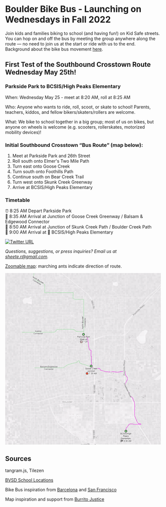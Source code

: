 # Boulder Bike Bus - Launching on Wednesdays in Fall 2022

Join kids and families biking to school (and having fun!) on Kid Safe streets. You can hop on and off the bus by meeting the group anywhere along the route — no need to join us at the start or ride with us to the end. Background about the bike bus movement [here](https://www.bloomberg.com/news/features/2022-02-10/kids-board-bike-trains-from-barcelona-to-san-francisco).

## First Test of the Southbound Crosstown Route Wednesday May 25th!

### Parkside Park to BCSIS/High Peaks Elementary

When: Wednesday May 25 - meet at 8:20 AM, roll at 8:25 AM

Who: Anyone who wants to ride, roll, scoot, or skate to school! Parents, teachers, kiddos, and fellow bikers/skaters/rollers are welcome.

What: We bike to school together in a big group; most of us on bikes, but anyone on wheels is welcome (e.g. scooters, rollerskates, motorized mobility devices)!


### Initial Southbound Crosstown “Bus Route” (map below):

1. Meet at Parkside Park and 26th Street
3. Roll south onto Elmer's Two Mile Path
4. Turn east onto Goose Creek
5. Turn south onto Foothills Path
6. Continue south on Bear Creek Trail
7. Turn west onto Skunk Creek Greenway
8. Arrive at BCSIS/High Peaks Elementary

### Timetable 

⏰ 8:25 AM Depart Parkside Park   
🛑 8:35 AM Arrival at Junction of Goose Creek Greenway / Balsam & Edgewood Connector   
🛑 8:50 AM Arrival at Junction of Skunk Creek Path / Boulder Creek Path  
🏁 9:00 AM Arrival at 🏫 BCSIS/High Peaks Elementary  


<!--- "Add to your calendar" --->

[![Twitter URL](https://img.shields.io/twitter/url/https/twitter.com/boulderbikebus.svg?style=social&label=Follow%20%40boulderbikebus)](https://twitter.com/boulderbikebus)

*Questions, suggestions, or press inquiries? Email us at sheete.r@gmail.com.*

[Zoomable map](https://sheeter.github.io/boulder_bike_bus/map#14/40.0332/-105.2629): marching ants indicate direction of route.

[![screenshot](https://raw.githubusercontent.com/sheeter/boulder_bike_bus/main/images/2022%200427.gif)](https://sheeter.github.io/boulder_bike_bus/map#14/40.0332/-105.2629)

<!---<iframe src='https://sheeter.github.io/boulder_bike_bus/map#14/40.0332/-105.2629' width='100%' height=‘600'> </iframe>--->

## Sources

tangram.js, Tilezen

[BVSD School Locations](https://bvsdschools.maps.arcgis.com/apps/webappviewer/index.html?id=9217a1d6a88a4b769c38495617983d9f)

Bike Bus inspiration from [Barcelona](https://twitter.com/bicibuseixample) and [San Francisco](https://kidsafesf.com/bike-bus)

Map inspiration and support from [Burrito Justice](https://twitter.com/burritojustice)
